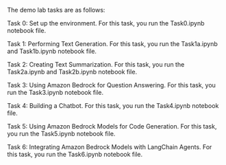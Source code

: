 The demo lab tasks are as follows:

Task 0: Set up the environment. For this task, you run the Task0.ipynb notebook file.

Task 1: Performing Text Generation. For this task, you run the Task1a.ipynb and Task1b.ipynb notebook file.

Task 2: Creating Text Summarization. For this task, you run the Task2a.ipynb and Task2b.ipynb notebook file.

Task 3: Using Amazon Bedrock for Question Answering. For this task, you run the Task3.ipynb notebook file.

Task 4: Building a Chatbot. For this task, you run the Task4.ipynb notebook file.

Task 5: Using Amazon Bedrock Models for Code Generation. For this task, you run the Task5.ipynb notebook file.

Task 6: Integrating Amazon Bedrock Models with LangChain Agents. For this task, you run the Task6.ipynb notebook file.
